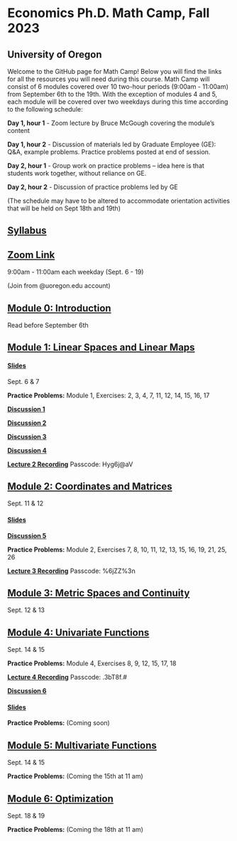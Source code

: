 # Economics Ph.D. Math Camp, Fall 2023
## University of Oregon

Welcome to the GitHub page for Math Camp! Below you will find the links for all the resources you will need during this course. Math Camp will consist of 6 modules covered over 10 two-hour periods (9:00am - 11:00am) from September 6th to the 19th. With the exception of modules 4 and 5, each module will be covered over two weekdays during this time according to the following schedule:

**Day 1, hour 1** - Zoom lecture by Bruce McGough covering the module’s content

**Day 1, hour 2** - Discussion of materials led by Graduate Employee (GE): Q&A, example problems. Practice problems posted at end of session.

**Day 2, hour 1** - Group work on practice problems – idea here is that students work together, without reliance on GE.

**Day 2, hour 2** - Discussion of practice problems led by GE

(The schedule may have to be altered to accommodate orientation activities that will be held on Sept 18th and 19th)

## [Syllabus](https://github.com/ojetton/math-camp-2023/blob/main/UO_math_camp_syllabus_2023.pdf)

## [Zoom Link](https://uoregon.zoom.us/j/96357721832)

9:00am - 11:00am each weekday (Sept. 6 - 19)

(Join from @uoregon.edu account)

## [Module 0: Introduction](https://github.com/ojetton/math-camp-2023/blob/main/Module_0.pdf)
Read before September 6th

## [Module 1: Linear Spaces and Linear Maps](https://github.com/ojetton/math-camp-2023/blob/main/Module_1.pdf)

#### [Slides](https://github.com/ojetton/math-camp-2023/blob/main/Module_1_slides.pdf)
Sept. 6 & 7

**Practice Problems:** Module 1, Exercises: 2, 3, 4, 7, 11, 12, 14, 15, 16, 17

**[Discussion 1](https://github.com/ojetton/math-camp-2023/blob/main/discussion_1.pdf)**

**[Discussion 2](https://github.com/ojetton/math-camp-2023/blob/main/discussion_2.pdf)**

**[Discussion 3](https://github.com/ojetton/math-camp-2023/blob/main/discussion_3.pdf)**

**[Discussion 4](https://github.com/ojetton/math-camp-2023/blob/main/discussion_4.pdf)**

**[Lecture 2 Recording](https://uoregon.zoom.us/rec/share/j-e7TGen8VBFxpzylI0Q93VVQ1u0Z52RZ1ruA2kETswH8rrqk2vuQrI2Om1lhY6n.Rs2OYI2viYlw2ecl)**
Passcode: Hyg6j@aV

## [Module 2: Coordinates and Matrices](https://github.com/ojetton/math-camp-2023/blob/main/module_2.pdf)
Sept. 11 & 12

#### [Slides](https://github.com/ojetton/math-camp-2023/blob/main/Module_2_slides.pdf)

**[Discussion 5](https://github.com/ojetton/math-camp-2023/blob/main/discussion_5.pdf)**

**Practice Problems:** Module 2, Exercises 7, 8, 10, 11, 12, 13, 15, 16, 19, 21, 25, 26

**[Lecture 3 Recording](https://uoregon.zoom.us/rec/share/3L5lbW61qBbY-7Hm5lQDXAhToveXuC2K5QVwF00Qf4HEZ9hDN-9R6HP04Qc5cAYr.8JJWRr8ZzIIAUgR_)**
Passcode: %6jZZ%3n

## [Module 3: Metric Spaces and Continuity](https://github.com/ojetton/math-camp-2023/blob/main/module_3.pdf)
Sept. 12 & 13

## [Module 4: Univariate Functions](https://github.com/ojetton/math-camp-2023/blob/main/Module_4.pdf)
Sept. 14 & 15

**Practice Problems:** Module 4, Exercises 8, 9, 12, 15, 17, 18

**[Lecture 4 Recording](https://uoregon.zoom.us/rec/share/UWe2IN9dkMIYiT9n_-BlEGXj45Ku1RVIoJKfGuzVCAN8VF0AV3xxi6DxbHLs-NG8.jbtaMX3Pqp5shCc7)**
Passcode: .3bT8f.#

**[Discussion 6](https://github.com/ojetton/math-camp-2023/blob/main/discussion_6.pdf)**

#### [Slides](https://github.com/ojetton/math-camp-2023/blob/main/Module_4_slides.pdf)

**Practice Problems:** (Coming soon)

## [Module 5: Multivariate Functions](https://github.com/ojetton/math-camp-2023/blob/main/Module_5.pdf)
Sept. 14 & 15

**Practice Problems:** (Coming the 15th at 11 am)

## [Module 6: Optimization](https://github.com/ojetton/math-camp-2023/blob/main/Module_6.pdf)
Sept. 18 & 19

**Practice Problems:** (Coming the 18th at 11 am)


